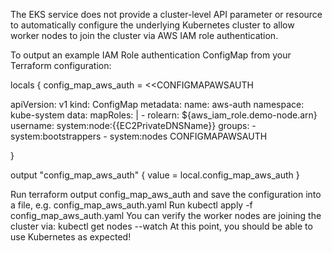 The EKS service does not provide a cluster-level API parameter or resource to automatically configure the underlying Kubernetes cluster to allow worker nodes to join the cluster via AWS IAM role authentication.

To output an example IAM Role authentication ConfigMap from your Terraform configuration:

locals {
  config_map_aws_auth = <<CONFIGMAPAWSAUTH


apiVersion: v1
kind: ConfigMap
metadata:
  name: aws-auth
  namespace: kube-system
data:
  mapRoles: |
    - rolearn: ${aws_iam_role.demo-node.arn}
      username: system:node:{{EC2PrivateDNSName}}
      groups:
        - system:bootstrappers
        - system:nodes
CONFIGMAPAWSAUTH

}

output "config_map_aws_auth" {
  value = local.config_map_aws_auth
}

Run terraform output config_map_aws_auth and save the configuration into a file, e.g. config_map_aws_auth.yaml
Run kubectl apply -f config_map_aws_auth.yaml
You can verify the worker nodes are joining the cluster via: kubectl get nodes --watch
At this point, you should be able to use Kubernetes as expected!

